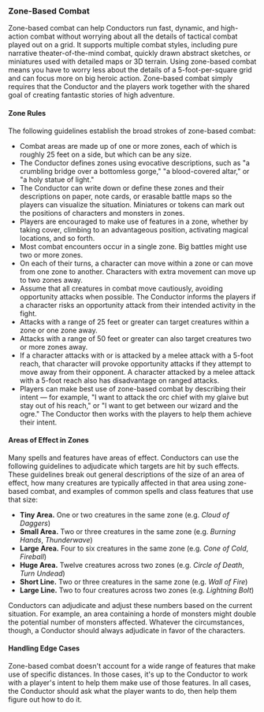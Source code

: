 ### Zone-Based Combat

Zone-based combat can help Conductors run fast, dynamic, and high-action combat without worrying about all the details of tactical combat played out on a grid.
It supports multiple combat styles, including pure narrative theater-of-the-mind combat, quickly drawn abstract sketches, or miniatures used with detailed maps or 3D terrain.
Using zone-based combat means you have to worry less about the details of a 5-foot-per-square grid and can focus more on big heroic action.
Zone-based combat simply requires that the Conductor and the players work together with the shared goal of creating fantastic stories of high adventure.

#### Zone Rules

The following guidelines establish the broad strokes of zone-based combat:

- Combat areas are made up of one or more zones, each of which is roughly 25 feet on a side, but which can be any size.
- The Conductor defines zones using evocative descriptions, such as "a crumbling bridge over a bottomless gorge," "a blood-covered altar," or "a holy statue of light."
- The Conductor can write down or define these zones and their descriptions on paper, note cards, or erasable battle maps so the players can visualize the situation.
  Miniatures or tokens can mark out the positions of characters and monsters in zones.
- Players are encouraged to make use of features in a zone, whether by taking cover, climbing to an advantageous position, activating magical locations, and so forth.
- Most combat encounters occur in a single zone.
  Big battles might use two or more zones.
- On each of their turns, a character can move within a zone or can move from one zone to another.
  Characters with extra movement can move up to two zones away.
- Assume that all creatures in combat move cautiously, avoiding opportunity attacks when possible.
  The Conductor informs the players if a character risks an opportunity attack from their intended activity in the fight.
- Attacks with a range of 25 feet or greater can target creatures within a zone or one zone away.
- Attacks with a range of 50 feet or greater can also target creatures two or more zones away.
- If a character attacks with or is attacked by a melee attack with a 5-foot reach, that character will provoke opportunity attacks if they attempt to move away from their opponent.
  A character attacked by a melee attack with a 5-foot reach also has disadvantage on ranged attacks.
- Players can make best use of zone-based combat by describing their intent — for example, "I want to attack the orc chief with my glaive but stay out of his reach," or "I want to get between our wizard and the ogre."
  The Conductor then works with the players to help them achieve their intent.

#### Areas of Effect in Zones

Many spells and features have areas of effect.
Conductors can use the following guidelines to adjudicate which targets are hit by such effects. These guidelines break out general descriptions of the size of an area of effect, how many creatures are typically affected in that area using zone-based combat, and examples of common spells and class features that use that size:

- **Tiny Area.**
  One or two creatures in the same zone (e.g. <span class="spell spell-Cloud_of_Daggers_cloud_of_daggers">_Cloud of Daggers_</span>)
- **Small Area.**
  Two or three creatures in the same zone (e.g. <span class="spell spell-Burning_Hands_burning_hands">_Burning Hands_</span>, <span class="spell spell-Thunderwave_thunderwave">_Thunderwave_</span>)
- **Large Area.**
  Four to six creatures in the same zone (e.g. <span class="spell spell-Cone_of_Cold_cone_of_cold">_Cone of Cold_</span>, <span class="spell spell-Fireball_fireball">_Fireball_</span>)
- **Huge Area.**
  Twelve creatures across two zones (e.g. <span class="spell spell-Circle_of_Death_circle_of_death">_Circle of Death_</span>, <span class="spell spell-Turn_Undead_turn_undead">_Turn Undead_</span>)
- **Short Line.**
  Two or three creatures in the same zone (e.g. <span class="spell spell-Wall_of_Fire_wall_of_fire">_Wall of Fire_</span>)
- **Large Line.**
  Two to four creatures across two zones (e.g. <span class="spell spell-Lightning_Bolt_lightning_bolt">_Lightning Bolt_</span>)

Conductors can adjudicate and adjust these numbers based on the current situation.
For example, an area containing a horde of monsters might double the potential number of monsters affected.
Whatever the circumstances, though, a Conductor should always adjudicate in favor of the characters.

#### Handling Edge Cases

Zone-based combat doesn't account for a wide range of features that make use of specific distances.
In those cases, it's up to the Conductor to work with a player's intent to help them make use of those features.
In all cases, the Conductor should ask what the player wants to do, then help them figure out how to do it.
